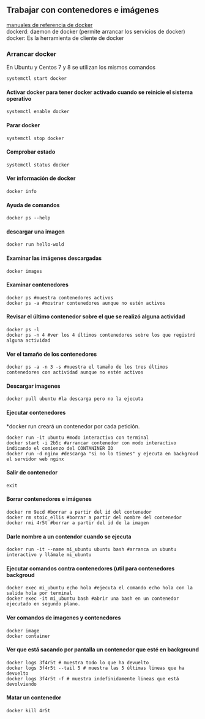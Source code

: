 ## Trabajar con contenedores e imágenes  

[manuales de referencia de docker](https://docs.docker.com/reference/)  
dockerd: daemon de docker (permite arrancar los servicios de docker)  
docker: Es la herramienta de cliente de docker  

### Arrancar docker 
En Ubuntu y Centos 7 y 8 se utilizan los mismos comandos
```
systemctl start docker
```
#### Activar docker para tener docker activado cuando se reinicie el sistema operativo
```
systemctl enable docker
```
#### Parar docker
```
systemctl stop docker
```
#### Comprobar estado
```
systemctl status docker
```
#### Ver información de docker
```
docker info
```
#### Ayuda de comandos
```
docker ps --help
```
#### descargar una imagen
```
docker run hello-wold
```
#### Examinar las imágenes descargadas
```
docker images
```
#### Examinar contenedores 
```
docker ps #muestra contenedores activos
docker ps -a #mostrar contenedores aunque no estén activos
```
#### Revisar el último contenedor sobre el que se realizó alguna actividad
```
docker ps -l
docker ps -n 4 #ver los 4 últimos contenedores sobre los que registró alguna actividad
```
#### Ver el tamaño de los contenedores
```
docker ps -a -n 3 -s #muestra el tamaño de los tres últimos contenedores con actividad aunque no estén activos
```
#### Descargar imagenes
```
docker pull ubuntu #la descarga pero no la ejecuta
```
#### Ejecutar contenedores
*docker run creará un contenedor por cada petición.
```
docker run -it ubuntu #modo interactivo con terminal 
docker start -i 2b5c #arrancar contenedor con modo interactivo indicando el comienzo del CONTANINER ID
docker run -d nginx #descarga "si no lo tienes" y ejecuta en backgroud el servidor web nginx
```
#### Salir de contenedor
```
exit
```
#### Borrar contenedores e imágenes
```
docker rm 9ecd #borrar a partir del id del contenedor
docker rm stoic_ellis #borrar a partir del nombre del contenedor
docker rmi 4r5t #borrar a partir del id de la imagen
```
#### Darle nombre a un contendor cuando se ejecuta
```
docker run -it --name mi_ubuntu ubuntu bash #arranca un ubuntu interactivo y llámale mi_ubuntu
```
#### Ejecutar comandos contra contenedores (util para contenedores backgroud
```
docker exec mi_ubuntu echo hola #ejecuta el comando echo hola con la salida hola por terminal
docker exec -it mi_ubuntu bash #abrir una bash en un contenedor ejecutado en segundo plano.
```
#### Ver comandos de imagenes y contenedores
```
docker image
docker container
```
#### Ver que está sacando por pantalla un contenedor que esté en background
```
docker logs 3f4r5t # muestra todo lo que ha devuelto
docker logs 3f4r5t --tail 5 # muestra las 5 últimas lineas que ha devuelto
docker logs 3f4r5t -f # muestra indefinidamente lineas que está devolviendo
```
#### Matar un contenedor
```
docker kill 4r5t
```
